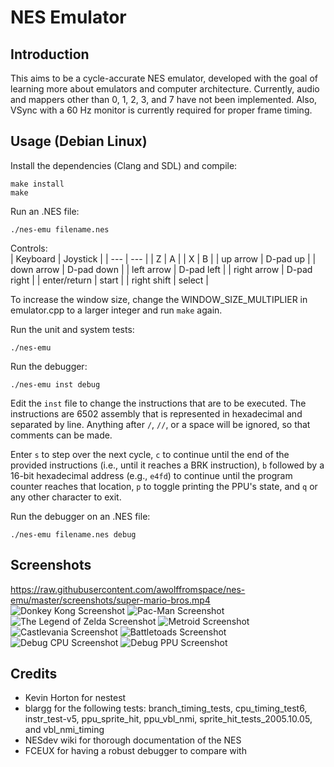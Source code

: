 # NES Emulator

## Introduction

This aims to be a cycle-accurate NES emulator, developed with the goal of learning more about emulators and computer architecture. Currently, audio and mappers other than 0, 1, 2, 3, and 7 have not been implemented. Also, VSync with a 60 Hz monitor is currently required for proper frame timing.

## Usage (Debian Linux)

Install the dependencies (Clang and SDL) and compile:

```
make install
make
```

Run an .NES file:

```
./nes-emu filename.nes
```

Controls:  
| Keyboard     | Joystick      |
| ---          | ---           |
| Z            | A             |
| X            | B             |
| up arrow     | D-pad up      |
| down arrow   | D-pad down    |
| left arrow   | D-pad left    |
| right arrow  | D-pad right   |
| enter/return | start         |
| right shift  | select        |

To increase the window size, change the WINDOW_SIZE_MULTIPLIER in emulator.cpp to a larger integer and run `make` again.

Run the unit and system tests:

```
./nes-emu
```

Run the debugger:

```
./nes-emu inst debug
```

Edit the `inst` file to change the instructions that are to be executed. The instructions are 6502 assembly that is represented in hexadecimal and separated by line. Anything after `/`, `//`, or a space will be ignored, so that comments can be made.

Enter `s` to step over the next cycle, `c` to continue until the end of the provided instructions (i.e., until it reaches a BRK instruction), `b` followed by a 16-bit hexadecimal address (e.g., `e4fd`) to continue until the program counter reaches that location, `p` to toggle printing the PPU's state, and `q` or any other character to exit.

Run the debugger on an .NES file:

```
./nes-emu filename.nes debug
```

## Screenshots

https://raw.githubusercontent.com/awolffromspace/nes-emu/master/screenshots/super-mario-bros.mp4
![Donkey Kong Screenshot](/screenshots/donkey-kong.png)
![Pac-Man Screenshot](/screenshots/pac-man.png)
![The Legend of Zelda Screenshot](/screenshots/legend-of-zelda.png)
![Metroid Screenshot](/screenshots/metroid.png)
![Castlevania Screenshot](/screenshots/castlevania.png)
![Battletoads Screenshot](/screenshots/battletoads.png)
![Debug CPU Screenshot](/screenshots/debug-cpu.png)
![Debug PPU Screenshot](/screenshots/debug-ppu.png)

## Credits

- Kevin Horton for nestest
- blargg for the following tests: branch_timing_tests, cpu_timing_test6, instr_test-v5, ppu_sprite_hit, ppu_vbl_nmi, sprite_hit_tests_2005.10.05, and vbl_nmi_timing
- NESdev wiki for thorough documentation of the NES
- FCEUX for having a robust debugger to compare with